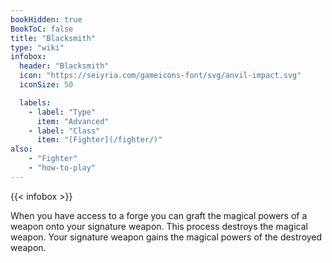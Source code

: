 ```yaml
---
bookHidden: true
BookToC: false
title: "Blacksmith"
type: "wiki"
infobox:
  header: "Blacksmith"
  icon: "https://seiyria.com/gameicons-font/svg/anvil-impact.svg"
  iconSize: 50

  labels:
    - label: "Type"
      item: "Advanced"
    - label: "Class"
      item: "[Fighter](/fighter/)"
also:
    - "Fighter"
    - "how-to-play"
---
```


{{< infobox >}}

When you have access to a forge you can graft the magical powers of a weapon onto your signature weapon. This process destroys the magical weapon. Your signature weapon gains the magical powers of the destroyed weapon.